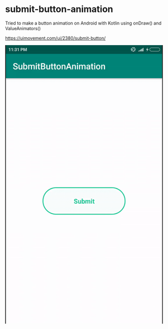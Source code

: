 # submit-button-animation
Tried to make a button animation on Android with Kotlin using onDraw() and ValueAnimators()

https://uimovement.com/ui/2380/submit-button/

![Submit button animation](animation.gif)
